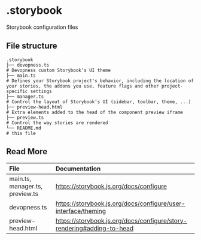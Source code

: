 # .storybook

Storybook configuration files

## File structure

```
.storybook
├── devopness.ts
# Devopness custom Storybook’s UI theme
├── main.ts
# Defines your Storybook project's behavior, including the location of your stories, the addons you use, feature flags and other project-specific settings
├── manager.ts
# Control the layout of Storybook’s UI (sidebar, toolbar, theme, ...)
├── preview-head.html
# Extra elements added to the head of the component preview iframe
├── preview.ts
# Control the way stories are rendered
└── README.md
# this file
```

## Read More

| File | Documentation |
| :--    | :-- |
| main.ts, manager.ts, preview.ts | https://storybook.js.org/docs/configure |
| devopness.ts | https://storybook.js.org/docs/configure/user-interface/theming |
| preview-head.html | https://storybook.js.org/docs/configure/story-rendering#adding-to-head |

